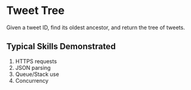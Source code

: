 # Tweet Tree

Given a tweet ID, find its oldest ancestor, and return the tree of tweets.

## Typical Skills Demonstrated

1. HTTPS requests
2. JSON parsing
3. Queue/Stack use
4. Concurrency
